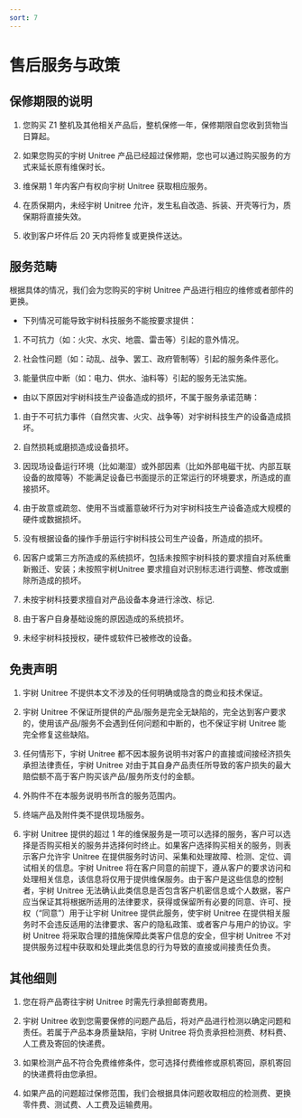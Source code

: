 ```yaml
---
sort: 7
---
```


# 售后服务与政策

## 保修期限的说明

1. 您购买 Z1 整机及其他相关产品后，整机保修一年，保修期限自您收到货物当日算起。

2. 如果您购买的宇树 Unitree 产品已经超过保修期，您也可以通过购买服务的方式来延长原有维保时长。

3. 维保期 1 年内客户有权向宇树 Unitree 获取相应服务。

4. 在质保期内，未经宇树 Unitree 允许，发生私自改造、拆装、开壳等行为，质保期将直接失效。

5. 收到客户坏件后 20 天内将修复或更换件送达。

## 服务范畴

根据具体的情况，我们会为您购买的宇树 Unitree 产品进行相应的维修或者部件的更换。

+ 下列情况可能导致宇树科技服务不能按要求提供：

1. 不可抗力（如：火灾、水灾、地震、雷击等）引起的意外情况。

2. 社会性问题（如：动乱、战争、罢工、政府管制等）引起的服务条件恶化。

3. 能量供应中断（如：电力、供水、油料等）引起的服务无法实施。

+ 由以下原因对宇树科技生产设备造成的损坏，不属于服务承诺范畴：

1. 由于不可抗力事件（自然灾害、火灾、战争等）对宇树科技生产的设备造成损坏。

2. 自然损耗或磨损造成设备损坏。

3. 因现场设备运行环境（比如潮湿）或外部因素（比如外部电磁干扰、内部互联设备的故障等）不能满足设备已书面提示的正常运行的环境要求，所造成的直接损坏。

4. 由于故意或疏忽、使用不当或蓄意破坏行为对宇树科技生产设备造成大规模的硬件或数据损坏。

5. 没有根据设备的操作手册运行宇树科技公司生产设备，所造成的损坏。

6. 因客户或第三方所造成的系统损坏，包括未按照宇树科技的要求擅自对系统重新搬迁、安装；未按照宇树Unitree 要求擅自对识别标志进行调整、修改或删除所造成的损坏。

7. 未按宇树科技要求擅自对产品设备本身进行涂改、标记.

8. 由于客户自身基础设施的原因造成的系统损坏。

9. 未经宇树科技授权，硬件或软件已被修改的设备。

## 免责声明

1. 宇树 Unitree 不提供本文不涉及的任何明确或隐含的商业和技术保证。

2. 宇树 Unitree 不保证所提供的产品/服务是完全无缺陷的，完全达到客户要求的，使用该产品/服务不会遇到任何问题和中断的，也不保证宇树 Unitree 能完全修复这些缺陷。

3. 任何情形下，宇树 Unitree 都不因本服务说明书对客户的直接或间接经济损失承担法律责任，宇树 Unitree 对由于其自身产品责任所导致的客户损失的最大赔偿额不高于客户购买该产品/服务所支付的金额。

4. 外购件不在本服务说明书所含的服务范围内。

5. 终端产品及附件类不提供现场服务。

6. 宇树 Unitree 提供的超过 1 年的维保服务是一项可以选择的服务，客户可以选择是否购买相关的服务并选择何时终止。如果客户选择购买相关的服务，则表示客户允许宇 Unitree 在提供服务时访问、采集和处理故障、检测、定位、调试相关的信息。宇树 Unitree 将在客户同意的前提下，遵从客户的要求访问和处理相关信息，该信息将仅用于提供维保服务。由于客户是这些信息的控制者，宇树 Unitree 无法确认此类信息是否包含客户机密信息或个人数据，客户应当保证其将根据所适用的法律要求，获得或保留所有必要的同意、许可、授权（“同意”）用于让宇树 Unitree 提供此服务，使宇树 Unitree 在提供相关服务时不会违反适用的法律要求、客户的隐私政策、或者客户与用户的协议。宇树 Unitree 将采取合理的措施保障此类客户信息的安全，但宇树 Unitree 不对提供服务过程中获取和处理此类信息的行为导致的直接或间接责任负责。

## 其他细则

1. 您在将产品寄往宇树 Unitree 时需先行承担邮寄费用。

2. 宇树 Unitree 收到您需要保修的问题产品后，将对产品进行检测以确定问题和责任。若属于产品本身质量缺陷，宇树 Unitree 将负责承担检测费、材料费、人工费及寄回的快递费。

3. 如果检测产品不符合免费维修条件，您可选择付费维修或原机寄回，原机寄回的快递费将由您承担。

4. 如果产品的问题超过保修范围，我们会根据具体问题收取相应的检测费、更换零件费、测试费、人工费及运输费用。
